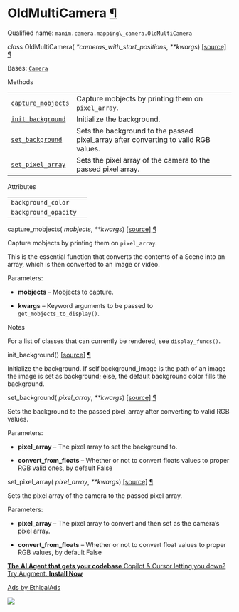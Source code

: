 # OldMultiCamera [¶](https://docs.manim.community/en/stable/reference/manim.camera.mapping_camera.OldMultiCamera.html\#oldmulticamera "Link to this heading")

Qualified name: `manim.camera.mapping\_camera.OldMultiCamera`

_class_ OldMultiCamera( _\*cameras\_with\_start\_positions_, _\*\*kwargs_) [\[source\]](https://docs.manim.community/en/stable/_modules/manim/camera/mapping_camera.html#OldMultiCamera) [¶](https://docs.manim.community/en/stable/reference/manim.camera.mapping_camera.OldMultiCamera.html#manim.camera.mapping_camera.OldMultiCamera "Link to this definition")

Bases: [`Camera`](https://docs.manim.community/en/stable/reference/manim.camera.camera.Camera.html#manim.camera.camera.Camera "manim.camera.camera.Camera")

Methods

|     |     |
| --- | --- |
| [`capture_mobjects`](https://docs.manim.community/en/stable/reference/manim.camera.mapping_camera.OldMultiCamera.html#manim.camera.mapping_camera.OldMultiCamera.capture_mobjects "manim.camera.mapping_camera.OldMultiCamera.capture_mobjects") | Capture mobjects by printing them on `pixel_array`. |
| [`init_background`](https://docs.manim.community/en/stable/reference/manim.camera.mapping_camera.OldMultiCamera.html#manim.camera.mapping_camera.OldMultiCamera.init_background "manim.camera.mapping_camera.OldMultiCamera.init_background") | Initialize the background. |
| [`set_background`](https://docs.manim.community/en/stable/reference/manim.camera.mapping_camera.OldMultiCamera.html#manim.camera.mapping_camera.OldMultiCamera.set_background "manim.camera.mapping_camera.OldMultiCamera.set_background") | Sets the background to the passed pixel\_array after converting to valid RGB values. |
| [`set_pixel_array`](https://docs.manim.community/en/stable/reference/manim.camera.mapping_camera.OldMultiCamera.html#manim.camera.mapping_camera.OldMultiCamera.set_pixel_array "manim.camera.mapping_camera.OldMultiCamera.set_pixel_array") | Sets the pixel array of the camera to the passed pixel array. |

Attributes

|     |     |
| --- | --- |
| `background_color` |  |
| `background_opacity` |  |

capture\_mobjects( _mobjects_, _\*\*kwargs_) [\[source\]](https://docs.manim.community/en/stable/_modules/manim/camera/mapping_camera.html#OldMultiCamera.capture_mobjects) [¶](https://docs.manim.community/en/stable/reference/manim.camera.mapping_camera.OldMultiCamera.html#manim.camera.mapping_camera.OldMultiCamera.capture_mobjects "Link to this definition")

Capture mobjects by printing them on `pixel_array`.

This is the essential function that converts the contents of a Scene
into an array, which is then converted to an image or video.

Parameters:

- **mobjects** – Mobjects to capture.

- **kwargs** – Keyword arguments to be passed to `get_mobjects_to_display()`.


Notes

For a list of classes that can currently be rendered, see `display_funcs()`.

init\_background() [\[source\]](https://docs.manim.community/en/stable/_modules/manim/camera/mapping_camera.html#OldMultiCamera.init_background) [¶](https://docs.manim.community/en/stable/reference/manim.camera.mapping_camera.OldMultiCamera.html#manim.camera.mapping_camera.OldMultiCamera.init_background "Link to this definition")

Initialize the background.
If self.background\_image is the path of an image
the image is set as background; else, the default
background color fills the background.

set\_background( _pixel\_array_, _\*\*kwargs_) [\[source\]](https://docs.manim.community/en/stable/_modules/manim/camera/mapping_camera.html#OldMultiCamera.set_background) [¶](https://docs.manim.community/en/stable/reference/manim.camera.mapping_camera.OldMultiCamera.html#manim.camera.mapping_camera.OldMultiCamera.set_background "Link to this definition")

Sets the background to the passed pixel\_array after converting
to valid RGB values.

Parameters:

- **pixel\_array** – The pixel array to set the background to.

- **convert\_from\_floats** – Whether or not to convert floats values to proper RGB valid ones, by default False


set\_pixel\_array( _pixel\_array_, _\*\*kwargs_) [\[source\]](https://docs.manim.community/en/stable/_modules/manim/camera/mapping_camera.html#OldMultiCamera.set_pixel_array) [¶](https://docs.manim.community/en/stable/reference/manim.camera.mapping_camera.OldMultiCamera.html#manim.camera.mapping_camera.OldMultiCamera.set_pixel_array "Link to this definition")

Sets the pixel array of the camera to the passed pixel array.

Parameters:

- **pixel\_array** – The pixel array to convert and then set as the camera’s pixel array.

- **convert\_from\_floats** – Whether or not to convert float values to proper RGB values, by default False


[**The AI Agent that gets your codebase** Copilot & Cursor letting you down? Try Augment. **Install Now**](https://server.ethicalads.io/proxy/click/8458/019600f0-631a-78d1-afd7-7e2ac9ea2452/)

[Ads by EthicalAds](https://www.ethicalads.io/advertisers/?ref=ea-text)

![](https://server.ethicalads.io/proxy/view/8458/019600f0-631a-78d1-afd7-7e2ac9ea2452/)